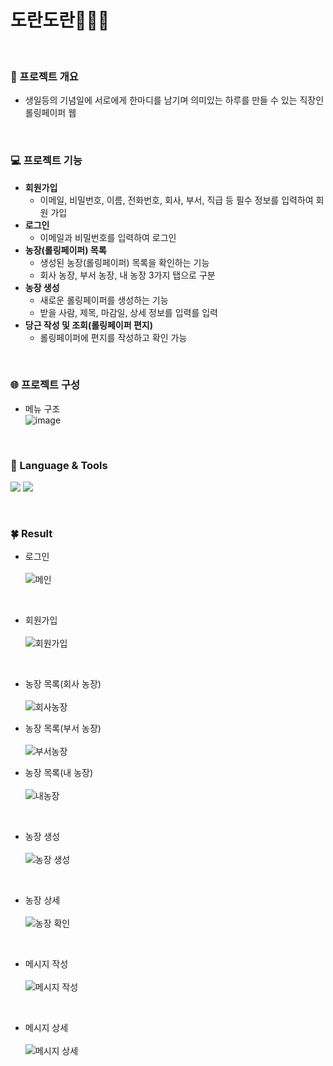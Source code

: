 
# 도란도란🥕🧑‍🌾
<br>

### 📑 프로젝트 개요
- 생일등의 기념일에 서로에게 한마디를 남기며 의미있는 하루를 만들 수 있는 직장인 롤링페이퍼 웹

<br>

### 💻 프로젝트 기능
- **회원가입**
    - 이메일, 비밀번호, 이름, 전화번호, 회사, 부서, 직급 등 필수 정보를 입력하여 회원 가입 
- **로그인**
    - 이메일과 비밀번호를 입력하여 로그인
- **농장(롤링페이퍼) 목록**
    - 생성된 농장(롤링페이퍼) 목록을 확인하는 기능
    - 회사 농장, 부서 농장, 내 농장 3가지 탭으로 구분
- **농장 생성**
    - 새로운 롤링페이퍼를 생성하는 기능
    - 받을 사람, 제목, 마감일, 상세 정보를 입력를 입력
- **당근 작성 및 조회(롤링페이퍼 편지)**
    - 롤링페이퍼에 편지를 작성하고 확인 가능

<br>

### 🌐 프로젝트 구성
- 메뉴 구조<br>
![image](https://github.com/y-00jin/doran/assets/81798918/e9ae1ca6-abfe-4030-9f09-fa74d2585d9c)

<br>

### 👀 Language & Tools
<img src="https://img.shields.io/badge/Java-007396?style=flat&logo=java&logoColor=white">   <!-- 자바 -->
<img src="https://img.shields.io/badge/PostgreSQL-4169E1?style=flat&logo=postgresql&logoColor=ffffff"/>          <!-- PostgreSQL-->



<br>

### 🍀 Result
- 로그인<br><br>
![메인](https://github.com/y-00jin/doran/assets/81798918/657acc30-3525-4a94-8368-863c68a35aee)

<br>

- 회원가입<br><br>
![회원가입](https://github.com/y-00jin/doran/assets/81798918/8df46584-7c24-4d85-ba9a-40a9a94b9122)

<br>

- 농장 목록(회사 농장)<br><br>
![회사농장](https://github.com/y-00jin/doran/assets/81798918/8c76f4ac-7be9-41d5-b638-872992385e0c)

- 농장 목록(부서 농장)<br><br>
![부서농장](https://github.com/y-00jin/doran/assets/81798918/830a8cab-7bf4-452a-9056-8a41ed47f06b)

- 농장 목록(내 농장)<br><br>
![내농장](https://github.com/y-00jin/doran/assets/81798918/8f96f070-6b7e-4c11-b7da-1df281376a52)

<br>

- 농장 생성<br><br>
![농장 생성](https://github.com/y-00jin/doran/assets/81798918/946886d7-735b-4fc4-9faf-03cd6a788d51)
<br>

- 농장 상세<br><br>
![농장 확인](https://github.com/y-00jin/doran/assets/81798918/241d9455-bb16-456a-a515-6e49929935b6)

<br>

- 메시지 작성<br><br>
![메시지 작성](https://github.com/y-00jin/doran/assets/81798918/d7637063-1218-477c-9d72-257e22b983ef)

<br>

- 메시지 상세<br><br>
![메시지 상세](https://github.com/y-00jin/doran/assets/81798918/3f781a9e-12ea-4ffe-8869-35575571a0cc)

<br>







